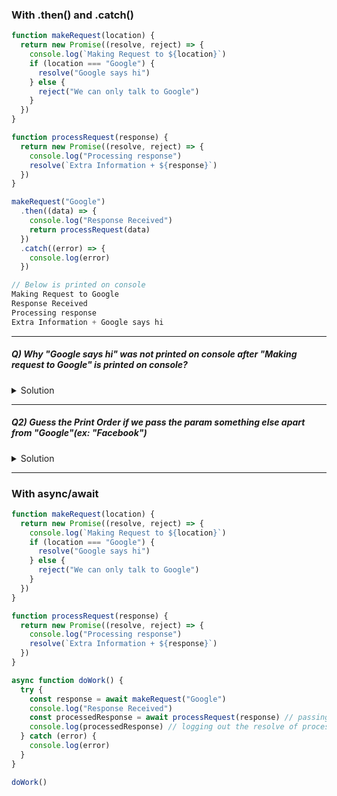 ### With .then() and .catch()

```js
function makeRequest(location) {
  return new Promise((resolve, reject) => {
    console.log(`Making Request to ${location}`)
    if (location === "Google") {
      resolve("Google says hi")
    } else {
      reject("We can only talk to Google")
    }
  })
}

function processRequest(response) {
  return new Promise((resolve, reject) => {
    console.log("Processing response")
    resolve(`Extra Information + ${response}`)
  })
}

makeRequest("Google")
  .then((data) => {
    console.log("Response Received")
    return processRequest(data)
  })
  .catch((error) => {
    console.log(error)
  })
```

```js
// Below is printed on console
Making Request to Google
Response Received
Processing response
Extra Information + Google says hi

```

---

##### Q) Why "Google says hi" was not printed on console after "Making request to Google" is printed on console?

<details>
<summary>Solution</summary>

- Execution happens from this line <strong>makeRequest("Google").then()</strong>
- "Google" is passed as a parameter to the makeRequest function.
- Let's say if condition is successful and now it holds the resolve value
- This means <strong>makeRequest("Google").then()</strong> is successful and now it holds the value of if condition resolve ("Google says hi")
- From here we are calling processRequest function and resolving it.
- resolve inside processRequest function is considered as final because <strong>we are not doing processRequest.then()</strong> anywhere.

</details>

---

##### Q2) Guess the Print Order if we pass the param something else apart from "Google"(ex: "Facebook")

<details>
<summary>Solution</summary>

- Making Request to Facebook
- We can only talk to Google

<strong>Reason for above print order: </strong>

- Execution happens from this line <strong>makeRequest("Facebook").then()</strong>
- "Facebook" is passed as a parameter to the makeRequest function.
- if condition is failed now it holds the reject value
- This means <strong>makeRequest("Google").then()</strong> is failed and now it holds the value of else condition reject ("We can only talk to Google")
- So it goes to the catch condition and we are calling console.log(error);
- error value is reject value of else conditon

</details>

---

### With async/await

```js
function makeRequest(location) {
  return new Promise((resolve, reject) => {
    console.log(`Making Request to ${location}`)
    if (location === "Google") {
      resolve("Google says hi")
    } else {
      reject("We can only talk to Google")
    }
  })
}

function processRequest(response) {
  return new Promise((resolve, reject) => {
    console.log("Processing response")
    resolve(`Extra Information + ${response}`)
  })
}

async function doWork() {
  try {
    const response = await makeRequest("Google")
    console.log("Response Received")
    const processedResponse = await processRequest(response) // passing the response received as a parameter (if condition resolve value)
    console.log(processedResponse) // logging out the resolve of processRequest function ('Extra Information')
  } catch (error) {
    console.log(error)
  }
}

doWork()
```
